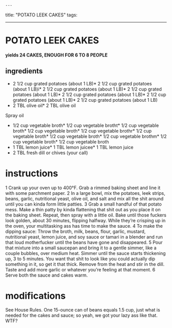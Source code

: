 

	---
title: "POTATO LEEK CAKES"
tags:

---
# POTATO LEEK CAKES
#### yields 24 CAKES, ENOUGH FOR 6 TO 8 PEOPLE
## ingredients
* 2 1/2 cup grated potatoes (about 1 LB)* 2 1/2 cup grated potatoes (about 1 LB)i* 2 1/2 cup grated potatoes (about 1 LB)* 2 1/2 cup grated potatoes (about 1 LB)* 2 1/2 cup grated potatoes (about 1 LB)* 2 1/2 cup grated potatoes (about 1 LB)* 2 1/2 cup grated potatoes (about 1 LB)
* 2 TBL olive oil* 2 TBL olive oil

Spray oil
* 1/2 cup vegetable broth* 1/2 cup vegetable brotht* 1/2 cup vegetable broth* 1/2 cup vegetable broth* 1/2 cup vegetable brothr* 1/2 cup vegetable broth* 1/2 cup vegetable broth* 1/2 cup vegetable brothm* 1/2 cup vegetable broth* 1/2 cup vegetable broth
* 1 TBL lemon juice* 1 TBL lemon juicee* 1 TBL lemon juice
* 2 TBL fresh dill or chives (your call)


# instructions
1 Crank up your oven up to 400°F. Grab a rimmed baking sheet and line it with some parchment paper.
2 In a large bowl, mix the potatoes, leek strips, beans, garlic, nutritional yeast, olive oil, and salt and mix all the shit around until you can kinda form little patties.
3 Grab a small handful of that potato mess. Make a thin patty by kinda flattening that shit out as you place it on the baking sheet. Repeat, then spray with a little oil. Bake until those fuckers look golden, about 30 minutes, flipping halfway. While they’re crisping up in the oven, your multitasking ass has time to make the sauce.
4 To make the dipping sauce: Throw the broth, milk, beans, flour, garlic, mustard, nutritional yeast, lemon juice, and soy sauce or tamari in a blender and run that loud motherfucker until the beans have gone and disappeared.
5 Pour that mixture into a small saucepan and bring it to a gentle simmer, like a couple bubbles, over medium heat. Simmer until the sauce starts thickening up, 3 to 5 minutes. You want that shit to look like you could actually dip something in it, so get it that thick. Remove from the heat and stir in the dill. Taste and add more garlic or whatever you’re feeling at that moment.
6 Serve both the sauce and cakes warm.

# modifications

See House Rules.
 One 15-ounce can of beans equals 1.5 cup, just what is needed for the cakes and sauce; so yeah, we got your lazy ass like that.
 WTF?
	

